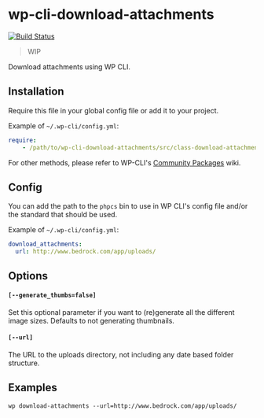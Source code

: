 # wp-cli-download-attachments

[![Build Status](https://travis-ci.org/frozzare/wp-cli-download-attachments.svg)](https://travis-ci.org/frozzare/wp-cli-download-attachments)

> WIP

Download attachments using WP CLI.

## Installation

Require this file in your global config file or add it to your project.

Example of `~/.wp-cli/config.yml`:
```yaml
require:
	- /path/to/wp-cli-download-attachments/src/class-download-attachments-command.php
```

For other methods, please refer to WP-CLI's [Community Packages](https://github.com/wp-cli/wp-cli/wiki/Community-Packages) wiki.

## Config

You can add the path to the `phpcs` bin to use in WP CLI's config file and/or the standard that should be used.

Example of `~/.wp-cli/config.yml`:

```yaml
download_attachments:
  url: http://www.bedrock.com/app/uploads/
```

## Options

#### `[--generate_thumbs=false]`
Set this optional parameter if you want to (re)generate all the different image sizes. Defaults to not generating thumbnails.

#### `[--url]`
The URL to the uploads directory, not including any date based folder structure.

## Examples

```
wp download-attachments --url=http://www.bedrock.com/app/uploads/
```
